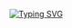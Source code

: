 <a href="https://git.io/typing-svg"><img src="https://readme-typing-svg.herokuapp.com?font=Fira+Code&duration=2500&pause=1000&color=35C9CD&background=0204FF00&center=true&vCenter=true&multiline=true&width=510&height=110&lines=%F0%9F%91%8B+Hello%2C+I'm+a+beginner+backend+dev%D0%B5loper.;%F0%9F%91%A8+I+am+16+years+old.+Mihail.+Lysva.;I+am+learning+Python+and+Golang.;%F0%9F%92%99+Have+a+good+mood+%F0%9F%92%99" alt="Typing SVG" /></a>
